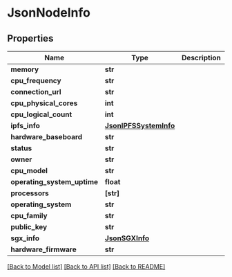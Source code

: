 # JsonNodeInfo


## Properties
Name | Type | Description | Notes
------------ | ------------- | ------------- | -------------
**memory** | **str** |  | [optional] 
**cpu_frequency** | **str** |  | [optional] 
**connection_url** | **str** |  | [optional] 
**cpu_physical_cores** | **int** |  | [optional] 
**cpu_logical_count** | **int** |  | [optional] 
**ipfs_info** | [**JsonIPFSSystemInfo**](JsonIPFSSystemInfo.md) |  | [optional] 
**hardware_baseboard** | **str** |  | [optional] 
**status** | **str** |  | [optional] 
**owner** | **str** |  | [optional] 
**cpu_model** | **str** |  | [optional] 
**operating_system_uptime** | **float** |  | [optional] 
**processors** | **[str]** |  | [optional] 
**operating_system** | **str** |  | [optional] 
**cpu_family** | **str** |  | [optional] 
**public_key** | **str** |  | [optional] 
**sgx_info** | [**JsonSGXInfo**](JsonSGXInfo.md) |  | [optional] 
**hardware_firmware** | **str** |  | [optional] 

[[Back to Model list]](../README.md#documentation-for-models) [[Back to API list]](../README.md#documentation-for-api-endpoints) [[Back to README]](../README.md)


